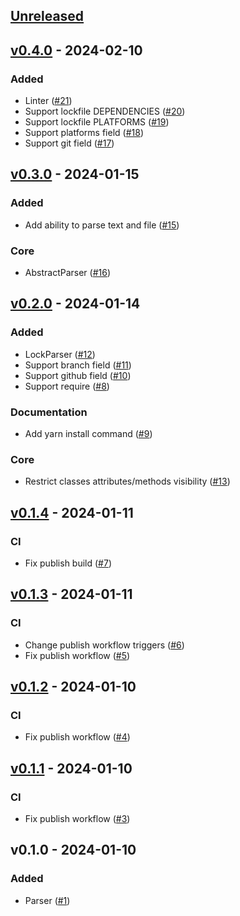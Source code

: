 ## [Unreleased](https://github.com/faissaloux/gemfile/compare/v0.4.0...main)

## [v0.4.0](https://github.com/faissaloux/gemfile/compare/v0.3.0...v0.4.0) - 2024-02-10
### Added
- Linter ([#21](https://github.com/faissaloux/gemfile/pull/21))
- Support lockfile DEPENDENCIES ([#20](https://github.com/faissaloux/gemfile/pull/20))
- Support lockfile PLATFORMS ([#19](https://github.com/faissaloux/gemfile/pull/19))
- Support platforms field ([#18](https://github.com/faissaloux/gemfile/pull/18))
- Support git field ([#17](https://github.com/faissaloux/gemfile/pull/17))

## [v0.3.0](https://github.com/faissaloux/gemfile/compare/v0.2.0...v0.3.0) - 2024-01-15
### Added
- Add ability to parse text and file ([#15](https://github.com/faissaloux/gemfile/pull/15))

### Core
- AbstractParser ([#16](https://github.com/faissaloux/gemfile/pull/16))

## [v0.2.0](https://github.com/faissaloux/gemfile/compare/v0.1.4...v0.2.0) - 2024-01-14
### Added
- LockParser ([#12](https://github.com/faissaloux/gemfile/pull/12))
- Support branch field ([#11](https://github.com/faissaloux/gemfile/pull/11))
- Support github field ([#10](https://github.com/faissaloux/gemfile/pull/10))
- Support require ([#8](https://github.com/faissaloux/gemfile/pull/8))

### Documentation
- Add yarn install command ([#9](https://github.com/faissaloux/gemfile/pull/9))

### Core
- Restrict classes attributes/methods visibility ([#13](https://github.com/faissaloux/gemfile/pull/13))

## [v0.1.4](https://github.com/faissaloux/gemfile/compare/v0.1.3...v0.1.4) - 2024-01-11
### CI
- Fix publish build ([#7](https://github.com/faissaloux/gemfile/pull/7))

## [v0.1.3](https://github.com/faissaloux/gemfile/compare/v0.1.2...v0.1.3) - 2024-01-11
### CI
- Change publish workflow triggers ([#6](https://github.com/faissaloux/gemfile/pull/6))
- Fix publish workflow ([#5](https://github.com/faissaloux/gemfile/pull/5))

## [v0.1.2](https://github.com/faissaloux/gemfile/compare/v0.1.1...v0.1.2) - 2024-01-10
### CI
- Fix publish workflow ([#4](https://github.com/faissaloux/gemfile/pull/4))

## [v0.1.1](https://github.com/faissaloux/gemfile/compare/v0.1.0...v0.1.1) - 2024-01-10
### CI
- Fix publish workflow ([#3](https://github.com/faissaloux/gemfile/pull/3))

## v0.1.0 - 2024-01-10
### Added
- Parser ([#1](https://github.com/faissaloux/gemfile/pull/1))

